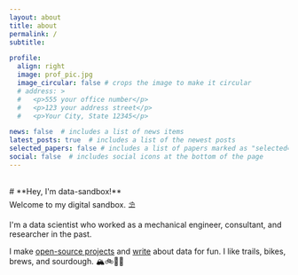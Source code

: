 ```yaml
---
layout: about
title: about
permalink: /
subtitle:

profile:
  align: right
  image: prof_pic.jpg
  image_circular: false # crops the image to make it circular
  # address: >
  #   <p>555 your office number</p>
  #   <p>123 your address street</p>
  #   <p>Your City, State 12345</p>

news: false  # includes a list of news items
latest_posts: true  # includes a list of the newest posts
selected_papers: false # includes a list of papers marked as "selected={true}"
social: false  # includes social icons at the bottom of the page
---
```

<br>
# **Hey, I'm data-sandbox!**
<br>
Welcome to my digital sandbox. ⛱

I'm a data scientist who worked as a mechanical engineer, consultant, and researcher in the past. 

I make [open-source projects](https://data-sandbox.github.io/projects/) and [write](https://data-sandbox.github.io/blog/) about data for fun. I like trails, bikes, brews, and sourdough. 🏔🚲🍻🥖
<br>
<br>
<br>
